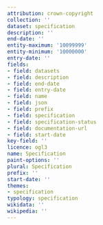 ```yaml
---
attribution: crown-copyright
collection: ''
dataset: specification
description: ''
end-date: ''
entity-maximum: '10099999'
entity-minimum: '10000000'
entry-date: ''
fields:
- field: datasets
- field: description
- field: end-date
- field: entry-date
- field: name
- field: json
- field: prefix
- field: specification
- field: specification-status
- field: documentation-url
- field: start-date
key-field: ''
licence: ogl3
name: Specification
paint-options: ''
plural: Specification
prefix: ''
start-date: ''
themes:
- specification
typology: specification
wikidata: ''
wikipedia: ''
---
```


